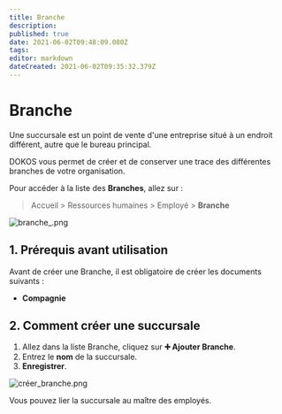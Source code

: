 ```yaml
---
title: Branche
description: 
published: true
date: 2021-06-02T09:48:09.080Z
tags: 
editor: markdown
dateCreated: 2021-06-02T09:35:32.379Z
---
```


# Branche

Une succursale est un point de vente d'une entreprise situé à un endroit différent, autre que le bureau principal.

DOKOS vous permet de créer et de conserver une trace des différentes branches de votre organisation.

Pour accéder à la liste des **Branches**, allez sur :

> Accueil > Ressources humaines > Employé > **Branche**

![branche_.png](/content/rh/branch/branche_.png)

## 1. Prérequis avant utilisation

Avant de créer une Branche, il est obligatoire de créer les documents suivants :

- **Compagnie**

## 2. Comment créer une succursale

1. Allez dans la liste Branche, cliquez sur **:heavy_plus_sign: Ajouter Branche**.
2. Entrez le **nom** de la succursale.
3. **Enregistrer**.

![créer_branche.png](/content/rh/branch/créer_branche.png)

Vous pouvez lier la succursale au maître des employés.


